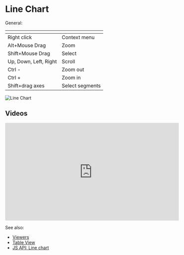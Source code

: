 <!-- TITLE: Line Chart -->
<!-- SUBTITLE: -->

# Line Chart

General:

| []()                  |                 |
|-----------------------|-----------------|
| Right click           | Context menu    |
| Alt+Mouse Drag        | Zoom            |
| Shift+Mouse Drag      | Select          |
| Up, Down, Left, Right | Scroll          |
| Ctrl -                | Zoom out        |
| Ctrl +                | Zoom in         |
| Shift+drag axes       | Select segments |

![Line Chart](../../uploads/gifs/line-chart.gif "Line chart")

## Videos

<iframe width="560" height="315" src="https://www.youtube.com/embed/7MBXWzdC0-I?start=934" frameborder="0" allow="accelerometer; autoplay; clipboard-write; encrypted-media; gyroscope; picture-in-picture" allowfullscreen></iframe>

See also: 
  
  * [Viewers](../viewers.md)
  * [Table View](../../overview/table-view.md)
  * [JS API: Line chart](https://public.datagrok.ai/js/samples/ui/viewers/types/line-chart)
